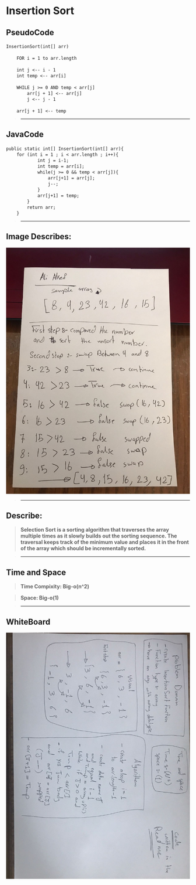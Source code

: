 # Insertion Sort

## PseudoCode

    InsertionSort(int[] arr)

        FOR i = 1 to arr.length

        int j <-- i - 1
        int temp <-- arr[i]

        WHILE j >= 0 AND temp < arr[j]
            arr[j + 1] <-- arr[j]
            j <-- j - 1

        arr[j + 1] <-- temp

>-----------------------

## JavaCode

    public static int[] InsertionSort(int[] arr){
        for (int i = 1 ; i < arr.length ; i++){
                int j = i-1;
                int temp = arr[i];
                while(j >= 0 && temp < arr[j]){
                    arr[j+1] = arr[j];
                    j--;
                }
                arr[j+1] = temp;
            }
            return arr;
        }

>-----------

## Image Describes:

![Image](InsertionSort.jpeg)

>-----------

## Describe: 

>**Selection Sort is a sorting algorithm that traverses the array multiple times as it slowly builds out the sorting sequence. The traversal keeps track of the minimum value and places it in the front of the array which should be incrementally sorted.**

>-------

## Time and Space

>**Time Compixity: Big-o(n^2)**

>**Space: Big-o(1)**

>---------------------

## WhiteBoard

![](WhiteBoard.jpeg)